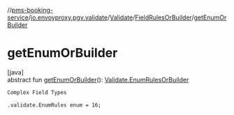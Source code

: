 //[pms-booking-service](../../../../index.md)/[io.envoyproxy.pgv.validate](../../index.md)/[Validate](../index.md)/[FieldRulesOrBuilder](index.md)/[getEnumOrBuilder](get-enum-or-builder.md)

# getEnumOrBuilder

[java]\
abstract fun [getEnumOrBuilder](get-enum-or-builder.md)(): [Validate.EnumRulesOrBuilder](../-enum-rules-or-builder/index.md)

```kotlin
Complex Field Types

```
`.validate.EnumRules enum = 16;`